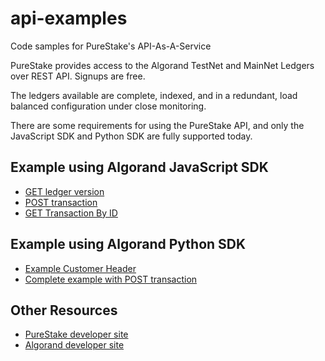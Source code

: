 # api-examples
Code samples for PureStake's API-As-A-Service

PureStake provides access to the Algorand TestNet and MainNet Ledgers over REST API. Signups are free.

The ledgers available are complete, indexed, and in a redundant, load balanced configuration under close monitoring.  

There are some requirements for using the PureStake API, and only the JavaScript SDK and Python SDK are fully supported today. 


## Example using Algorand JavaScript SDK

* [GET ledger version](javascript-examples/get_versions.js)
* [POST transaction](javascript-examples/submit_tx.js)
* [GET Transaction By ID](javascript-examples/get_tx.js)

## Example using Algorand Python SDK

* [Example Customer Header](python-examples/example_customer_header.py)
* [Complete example with POST transaction](python-examples/complete_example.py)

## Other Resources

* [PureStake developer site](https://deverloper.purestake.io)
* [Algorand developer site](https://developer.algorand.com)


